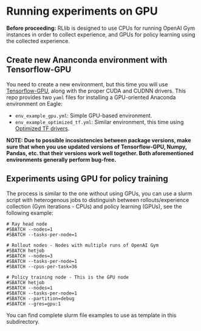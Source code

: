 # Running experiments on GPU

**Before proceeding:** RLlib is designed to use CPUs for running OpenAI Gym instances in order to collect experience, and GPUs for policy learning using the collected experience.

## Create new Ananconda environment with Tensorflow-GPU

You need to create a new environment, but this time you will use [Tensorflow-GPU](https://www.tensorflow.org/install/gpu), along with the proper CUDA and CUDNN drivers. This repo provides two `yaml` files for installing a GPU-oriented Anaconda environment on Eagle:
 * `env_example_gpu.yml`: Simple GPU-based environment.
 * `env_example_optimized_tf.yml`: Similar environment, this time using [Optimized TF drivers](https://github.com/NREL/HPC/tree/master/workshops/Optimized_TF).

**NOTE: Due to possible incosistencies between package versions, make sure that when you use updated versions of Tensorflow-GPU, Numpy, Pandas, etc. that their versions work well together. Both aforementioned environments generally perform bug-free.**

## Experiments using GPU for policy training

The process is similar to the one without using GPUs, you can use a slurm script with heterogenous jobs to distinguish between rollouts/experience collection (Gym iterations - CPUs) and policy learning (GPUs), see the following example:

```batch
# Ray head node
#SBATCH --nodes=1
#SBATCH --tasks-per-node=1

# Rollout nodes - Nodes with multiple runs of OpenAI Gym 
#SBATCH hetjob
#SBATCH --nodes=3
#SBATCH --tasks-per-node=1
#SBATCH --cpus-per-task=36

# Policy training node - This is the GPU node
#SBATCH hetjob
#SBATCH --nodes=1
#SBATCH --tasks-per-node=1
#SBATCH --partition=debug
#SBATCH --gres=gpu:1
```
You can find complete slurm file examples to use as template in this subdirectory.
